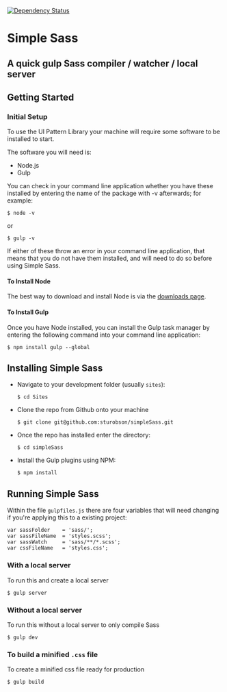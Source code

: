 [![Dependency Status](https://dependencyci.com/github/sturobson/simpleSass/badge)](https://dependencyci.com/github/sturobson/simpleSass)

# Simple Sass

## A quick gulp Sass compiler / watcher / local server

## Getting Started

### Initial Setup

To use the UI Pattern Library your machine will require some software to be installed to start.

The software you will need is:

  - Node.js
  - Gulp

You can check in your command line application whether you have these installed by entering the name of the package with -v afterwards; for example:

```
$ node -v
```
or 
```
$ gulp -v
```

If either of these throw an error in your command line application, that means that you do not have them installed, and will need to do so before using Simple Sass.

#### To Install Node

The best way to download and install Node is via the [downloads page](https://nodejs.org/download/).

#### To Install Gulp

Once you have Node installed, you can install the Gulp task manager by entering the following command into your command line application:

```
$ npm install gulp --global
```

## Installing Simple Sass

- Navigate to your development folder (usually `sites`):
  ```
  $ cd Sites
  ```
  
- Clone the repo from Github onto your machine
  ```
  $ git clone git@github.com:sturobson/simpleSass.git
  ```
  
- Once the repo has installed enter the directory:
  ```
  $ cd simpleSass
  ```
  
- Install the Gulp plugins using NPM:
  ```
  $ npm install
  ```

## Running Simple Sass

Within the file `gulpfiles.js` there are four variables that will need changing if you're applying this to a existing project:

```
var sassFolder    = 'sass/';
var sassFileName  = 'styles.scss';
var sassWatch     = 'sass/**/*.scss';
var cssFileName   = 'styles.css';
```

### With a local server
To run this and create a local server

```
$ gulp server
```
### Without a local server

To run this without a local server to only compile Sass
```
$ gulp dev
```

### To build a minified `.css` file

To create a minified css file ready for production
```
$ gulp build
```
